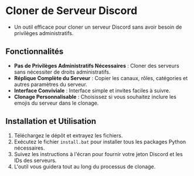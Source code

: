 # Cloner de Serveur Discord
- Un outil efficace pour cloner un serveur Discord sans avoir besoin de privilèges administratifs.

## Fonctionnalités
- **Pas de Privilèges Administratifs Nécessaires** : Cloner des serveurs sans nécessiter de droits administratifs.
- **Réplique Complète du Serveur** : Copier les canaux, rôles, catégories et autres paramètres du serveur.
- **Interface Conviviale** : Interface simple et invites faciles à suivre.
- **Clonage Personnalisable** : Choisissez si vous souhaitez inclure les emojis du serveur dans le clonage.

## Installation et Utilisation
1. Téléchargez le dépôt et extrayez les fichiers.
2. Exécutez le fichier `install.bat` pour installer tous les packages Python nécessaires.
3. Suivez les instructions à l'écran pour fournir votre jeton Discord et les IDs des serveurs.
4. L'outil vous guidera tout au long du processus de clonage.
